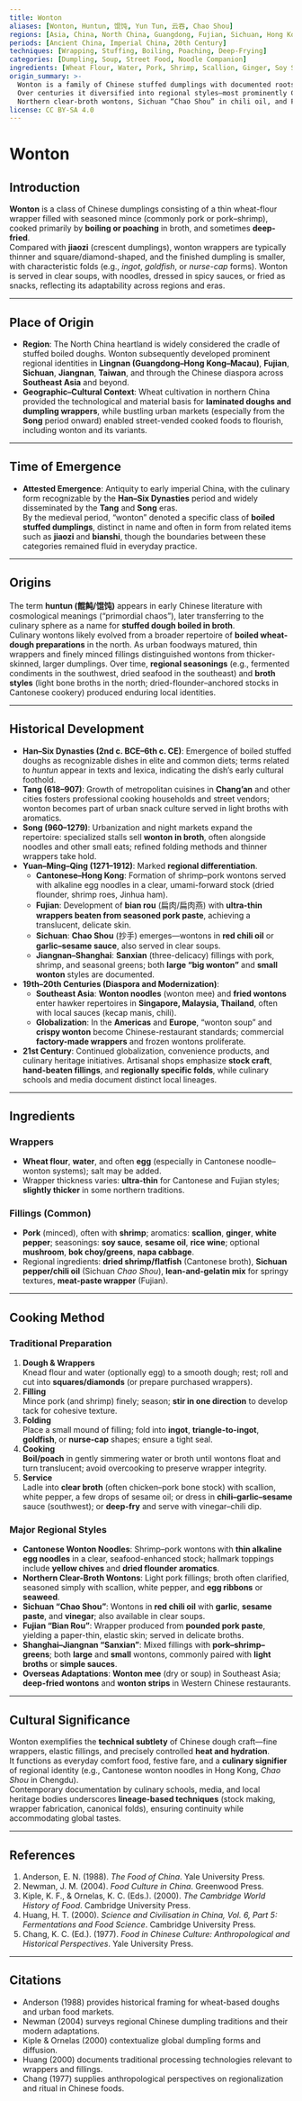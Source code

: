 ```yaml
---
title: Wonton
aliases: [Wonton, Huntun, 馄饨, Yun Tun, 云吞, Chao Shou]
regions: [Asia, China, North China, Guangdong, Fujian, Sichuan, Hong Kong, Taiwan, Southeast Asia]
periods: [Ancient China, Imperial China, 20th Century]
techniques: [Wrapping, Stuffing, Boiling, Poaching, Deep-Frying]
categories: [Dumpling, Soup, Street Food, Noodle Companion]
ingredients: [Wheat Flour, Water, Pork, Shrimp, Scallion, Ginger, Soy Sauce, Sesame Oil, White Pepper, Egg]
origin_summary: >-
  Wonton is a family of Chinese stuffed dumplings with documented roots in imperial China.
  Over centuries it diversified into regional styles—most prominently Cantonese shrimp–pork wontons in noodle soup,
  Northern clear-broth wontons, Sichuan “Chao Shou” in chili oil, and Fujian ultra-thin “bian rou”.
license: CC BY-SA 4.0
---
```


# Wonton

## Introduction
**Wonton** is a class of Chinese dumplings consisting of a thin wheat-flour wrapper filled with seasoned mince (commonly pork or pork–shrimp), cooked primarily by **boiling or poaching** in broth, and sometimes **deep-fried**.  
Compared with **jiaozi** (crescent dumplings), wonton wrappers are typically thinner and square/diamond-shaped, and the finished dumpling is smaller, with characteristic folds (e.g., *ingot*, *goldfish*, or *nurse-cap* forms). Wonton is served in clear soups, with noodles, dressed in spicy sauces, or fried as snacks, reflecting its adaptability across regions and eras.

---

## Place of Origin
- **Region**: The North China heartland is widely considered the cradle of stuffed boiled doughs. Wonton subsequently developed prominent regional identities in **Lingnan (Guangdong–Hong Kong–Macau)**, **Fujian**, **Sichuan**, **Jiangnan**, **Taiwan**, and through the Chinese diaspora across **Southeast Asia** and beyond.  
- **Geographic–Cultural Context**: Wheat cultivation in northern China provided the technological and material basis for **laminated doughs and dumpling wrappers**, while bustling urban markets (especially from the **Song** period onward) enabled street-vended cooked foods to flourish, including wonton and its variants.

---

## Time of Emergence
- **Attested Emergence**: Antiquity to early imperial China, with the culinary form recognizable by the **Han–Six Dynasties** period and widely disseminated by the **Tang** and **Song** eras.  
By the medieval period, “wonton” denoted a specific class of **boiled stuffed dumplings**, distinct in name and often in form from related items such as **jiaozi** and **bianshi**, though the boundaries between these categories remained fluid in everyday practice.

---

## Origins
The term **huntun (餛飩/馄饨)** appears in early Chinese literature with cosmological meanings (“primordial chaos”), later transferring to the culinary sphere as a name for **stuffed dough boiled in broth**.  
Culinary wontons likely evolved from a broader repertoire of **boiled wheat-dough preparations** in the north. As urban foodways matured, thin wrappers and finely minced fillings distinguished wontons from thicker-skinned, larger dumplings. Over time, **regional seasonings** (e.g., fermented condiments in the southwest, dried seafood in the southeast) and **broth styles** (light bone broths in the north; dried-flounder–anchored stocks in Cantonese cookery) produced enduring local identities.

---

## Historical Development
- **Han–Six Dynasties (2nd c. BCE–6th c. CE)**: Emergence of boiled stuffed doughs as recognizable dishes in elite and common diets; terms related to *huntun* appear in texts and lexica, indicating the dish’s early cultural foothold.  
- **Tang (618–907)**: Growth of metropolitan cuisines in **Chang’an** and other cities fosters professional cooking households and street vendors; wonton becomes part of urban snack culture served in light broths with aromatics.  
- **Song (960–1279)**: Urbanization and night markets expand the repertoire: specialized stalls sell **wonton in broth**, often alongside noodles and other small eats; refined folding methods and thinner wrappers take hold.  
- **Yuan–Ming–Qing (1271–1912)**: Marked **regional differentiation**.  
  - **Cantonese–Hong Kong**: Formation of shrimp–pork wontons served with alkaline egg noodles in a clear, umami-forward stock (dried flounder, shrimp roes, Jinhua ham).  
  - **Fujian**: Development of **bian rou** (扁肉/扁肉燕) with **ultra-thin wrappers beaten from seasoned pork paste**, achieving a translucent, delicate skin.  
  - **Sichuan**: **Chao Shou** (抄手) emerges—wontons in **red chili oil** or **garlic–sesame sauce**, also served in clear soups.  
  - **Jiangnan–Shanghai**: **Sanxian** (three-delicacy) fillings with pork, shrimp, and seasonal greens; both **large “big wonton”** and **small wonton** styles are documented.  
- **19th–20th Centuries (Diaspora and Modernization)**:  
  - **Southeast Asia**: **Wonton noodles** (wonton mee) and **fried wontons** enter hawker repertoires in **Singapore, Malaysia, Thailand**, often with local sauces (kecap manis, chili).  
  - **Globalization**: In the **Americas** and **Europe**, “wonton soup” and **crispy wonton** become Chinese-restaurant standards; commercial **factory-made wrappers** and frozen wontons proliferate.  
- **21st Century**: Continued globalization, convenience products, and culinary heritage initiatives. Artisanal shops emphasize **stock craft**, **hand-beaten fillings**, and **regionally specific folds**, while culinary schools and media document distinct local lineages.

---

## Ingredients
### Wrappers
- **Wheat flour**, **water**, and often **egg** (especially in Cantonese noodle–wonton systems); salt may be added.  
- Wrapper thickness varies: **ultra-thin** for Cantonese and Fujian styles; **slightly thicker** in some northern traditions.

### Fillings (Common)
- **Pork** (minced), often with **shrimp**; aromatics: **scallion**, **ginger**, **white pepper**; seasonings: **soy sauce**, **sesame oil**, **rice wine**; optional **mushroom**, **bok choy/greens**, **napa cabbage**.  
- Regional ingredients: **dried shrimp/flatfish** (Cantonese broth), **Sichuan pepper/chili oil** (Sichuan *Chao Shou*), **lean-and-gelatin mix** for springy textures, **meat-paste wrapper** (Fujian).

---

## Cooking Method
### Traditional Preparation
1. **Dough & Wrappers**  
   Knead flour and water (optionally egg) to a smooth dough; rest; roll and cut into **squares/diamonds** (or prepare purchased wrappers).  
2. **Filling**  
   Mince pork (and shrimp) finely; season; **stir in one direction** to develop tack for cohesive texture.  
3. **Folding**  
   Place a small mound of filling; fold into **ingot**, **triangle-to-ingot**, **goldfish**, or **nurse-cap** shapes; ensure a tight seal.  
4. **Cooking**  
   **Boil/poach** in gently simmering water or broth until wontons float and turn translucent; avoid overcooking to preserve wrapper integrity.  
5. **Service**  
   Ladle into **clear broth** (often chicken–pork bone stock) with scallion, white pepper, a few drops of sesame oil; or dress in **chili–garlic–sesame** sauce (southwest); or **deep-fry** and serve with vinegar–chili dip.

### Major Regional Styles
- **Cantonese Wonton Noodles**: Shrimp–pork wontons with **thin alkaline egg noodles** in a clear, seafood-enhanced stock; hallmark toppings include **yellow chives** and **dried flounder aromatics**.  
- **Northern Clear-Broth Wontons**: Light pork fillings; broth often clarified, seasoned simply with scallion, white pepper, and **egg ribbons** or **seaweed**.  
- **Sichuan “Chao Shou”**: Wontons in **red chili oil** with **garlic**, **sesame paste**, and **vinegar**; also available in clear soups.  
- **Fujian “Bian Rou”**: Wrapper produced from **pounded pork paste**, yielding a paper-thin, elastic skin; served in delicate broths.  
- **Shanghai–Jiangnan “Sanxian”**: Mixed fillings with **pork–shrimp–greens**; both **large** and **small** wontons, commonly paired with **light broths** or **simple sauces**.  
- **Overseas Adaptations**: **Wonton mee** (dry or soup) in Southeast Asia; **deep-fried wontons** and **wonton strips** in Western Chinese restaurants.

---

## Cultural Significance
Wonton exemplifies the **technical subtlety** of Chinese dough craft—fine wrappers, elastic fillings, and precisely controlled **heat and hydration**.  
It functions as everyday comfort food, festive fare, and a **culinary signifier** of regional identity (e.g., Cantonese wonton noodles in Hong Kong, *Chao Shou* in Chengdu).  
Contemporary documentation by culinary schools, media, and local heritage bodies underscores **lineage-based techniques** (stock making, wrapper fabrication, canonical folds), ensuring continuity while accommodating global tastes.

---

## References
1. Anderson, E. N. (1988). *The Food of China*. Yale University Press.  
2. Newman, J. M. (2004). *Food Culture in China*. Greenwood Press.  
3. Kiple, K. F., & Ornelas, K. C. (Eds.). (2000). *The Cambridge World History of Food*. Cambridge University Press.  
4. Huang, H. T. (2000). *Science and Civilisation in China, Vol. 6, Part 5: Fermentations and Food Science*. Cambridge University Press.  
5. Chang, K. C. (Ed.). (1977). *Food in Chinese Culture: Anthropological and Historical Perspectives*. Yale University Press.

---

## Citations
- Anderson (1988) provides historical framing for wheat-based doughs and urban food markets.  
- Newman (2004) surveys regional Chinese dumpling traditions and their modern adaptations.  
- Kiple & Ornelas (2000) contextualize global dumpling forms and diffusion.  
- Huang (2000) documents traditional processing technologies relevant to wrappers and fillings.  
- Chang (1977) supplies anthropological perspectives on regionalization and ritual in Chinese foods.
